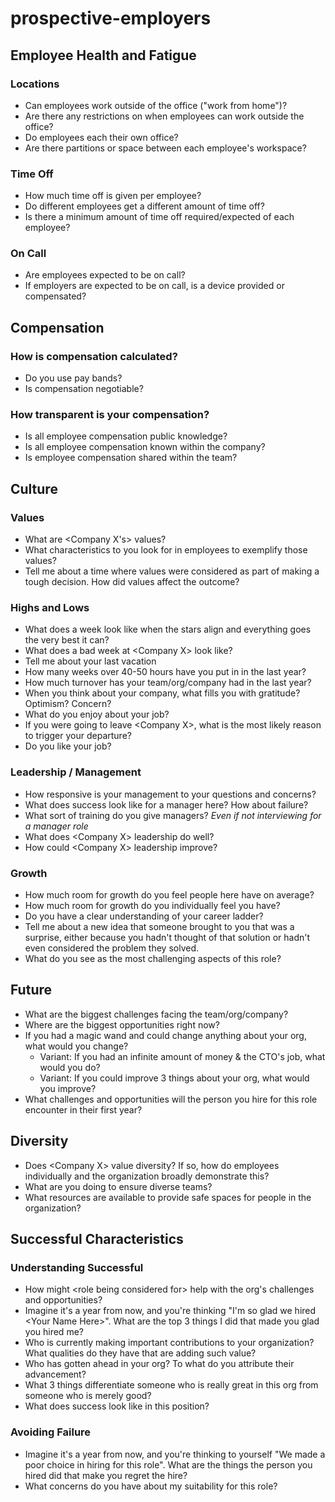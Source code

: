 # prospective-employers

## Employee Health and Fatigue

### Locations

* Can employees work outside of the office ("work from home")?
* Are there any restrictions on when employees can work outside the office?
* Do employees each their own office?
* Are there partitions or space between each employee's workspace?

### Time Off

* How much time off is given per employee?
* Do different employees get a different amount of time off?
* Is there a minimum amount of time off required/expected of each employee?

### On Call

* Are employees expected to be on call?
* If employers are expected to be on call, is a device provided or compensated?

## Compensation

### How is compensation calculated?

* Do you use pay bands?
* Is compensation negotiable?

### How transparent is your compensation?

* Is all employee compensation public knowledge?
* Is all employee compensation known within the company?
* Is employee compensation shared within the team?

## Culture

### Values
* What are &lt;Company X's&gt; values?
* What characteristics to you look for in employees to exemplify those values?
* Tell me about a time where values were considered as part of making a tough decision. How did values affect the outcome?

### Highs and Lows

* What does a week look like when the stars align and everything goes the very best it can?
* What does a bad week at &lt;Company X&gt; look like?
* Tell me about your last vacation
* How many weeks over 40-50 hours have you put in in the last year?
* How much turnover has your team/org/company had in the last year?
* When you think about your company, what fills you with gratitude? Optimism? Concern?
* What do you enjoy about your job?
* If you were going to leave &lt;Company X&gt;, what is the most likely reason to trigger your departure?
* Do you like your job?

### Leadership / Management
* How responsive is your management to your questions and concerns?
* What does success look like for a manager here? How about failure?
* What sort of training do you give managers? _Even if not interviewing for a manager role_
* What does &lt;Company X&gt; leadership do well?
* How could &lt;Company X&gt; leadership improve?

### Growth

* How much room for growth do you feel people here have on average? 
* How much room for growth do you individually feel you have?
* Do you have a clear understanding of your career ladder?
* Tell me about a new idea that someone brought to you that was a surprise, either because you hadn't thought of that solution or hadn't even considered the problem they solved.
* What do you see as the most challenging aspects of this role?

## Future

* What are the biggest challenges facing the team/org/company?
* Where are the biggest opportunities right now?
* If you had a magic wand and could change anything about your org, what would you change?
  * Variant: If you had an infinite amount of money & the CTO's job, what would you do?
  * Variant: If you could improve 3 things about your org, what would you improve?
* What challenges and opportunities will the person you hire for this role encounter in their first year?

## Diversity

* Does &lt;Company X&gt; value diversity? If so, how do employees individually and the organization broadly demonstrate this?
* What are you doing to ensure diverse teams?
* What resources are available to provide safe spaces for people in the organization?

## Successful Characteristics

### Understanding Successful
* How might &lt;role being considered for&gt; help with the org's challenges and opportunities?
* Imagine it's a year from now, and you're thinking "I'm so glad we hired &lt;Your Name Here&gt;". What are the top 3 things I did that made you glad you hired me?
* Who is currently making important contributions to your organization? What qualities do they have that are adding such value?
* Who has gotten ahead in your org? To what do you attribute their advancement?
* What 3 things differentiate someone who is really great in this org from someone who is merely good?
* What does success look like in this position?

### Avoiding Failure
* Imagine it's a year from now, and you're thinking to yourself "We made a poor choice in hiring for this role". What are the things the person you hired did that make you regret the hire?
* What concerns do you have about my suitability for this role? 
